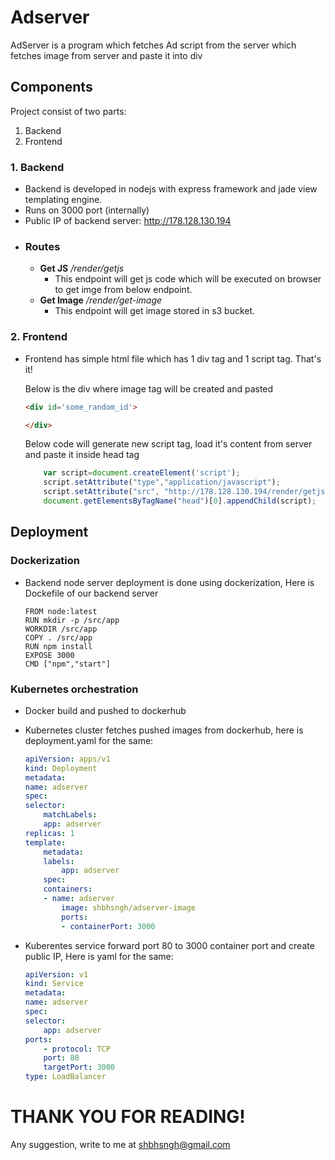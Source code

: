 # Adserver

AdServer is a program which fetches Ad script from the server which fetches image from server and paste it into div

## Components

Project consist of two parts:
1. Backend
2. Frontend

### 1. Backend

* Backend is developed in nodejs with express framework and jade view templating engine.
* Runs on 3000 port (internally)
* Public IP of backend server: http://178.128.130.194
* ### Routes
    * **Get JS**  */render/getjs*
        * This endpoint will get js code which will be executed on browser to get imge from below endpoint.
    * **Get Image** */render/get-image*
        * This endpoint will get image stored in s3 bucket.

### 2. Frontend

* Frontend has simple html file which has 1 div tag and 1 script tag. That's it!

    Below is the div where image tag will be created and pasted
    ```html
    <div id='some_random_id'>

    </div>
    ```
    Below code will generate new script tag, load it's content from server and paste it inside head tag
    ```javascript
        var script=document.createElement('script');
        script.setAttribute("type","application/javascript");
        script.setAttribute("src", "http://178.128.130.194/render/getjs");
        document.getElementsByTagName("head")[0].appendChild(script);
    ```

## Deployment

### Dockerization
* Backend node server deployment is done using dockerization, Here is Dockefile of our backend server

    ```docker
    FROM node:latest
    RUN mkdir -p /src/app
    WORKDIR /src/app
    COPY . /src/app
    RUN npm install
    EXPOSE 3000 
    CMD ["npm","start"]
    ```
### Kubernetes orchestration

* Docker build and pushed to dockerhub
* Kubernetes cluster fetches pushed images from dockerhub, here is deployment.yaml for the same:

    ```yaml
    apiVersion: apps/v1
    kind: Deployment
    metadata:
    name: adserver
    spec:
    selector:
        matchLabels:
        app: adserver
    replicas: 1
    template:
        metadata:
        labels:
            app: adserver
        spec:
        containers:
        - name: adserver
            image: shbhsngh/adserver-image
            ports:
            - containerPort: 3000
    ```
* Kuberentes service forward port 80 to 3000 container port and create public IP, Here is yaml for the same:
    ```yaml
    apiVersion: v1
    kind: Service
    metadata:
    name: adserver
    spec:
    selector:
        app: adserver
    ports:
        - protocol: TCP
        port: 80
        targetPort: 3000
    type: LoadBalancer
    ```

# THANK YOU FOR READING! 
Any suggestion, write to me at shbhsngh@gmail.com
